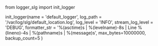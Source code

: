 from logger_slg import init_logger


init_logger(name = 'default_logger',
    log_path = '/var/log/slg/default_location.log',
    log_level = 'INFO',
    stream_log_level = 'DEBUG',
    formatter_str = '%(asctime)s | %(levelname)-8s | Line %(lineno)-4s | %(pathname)s | %(message)s',
    max_bytes=10000000,
    backup_count=5
)